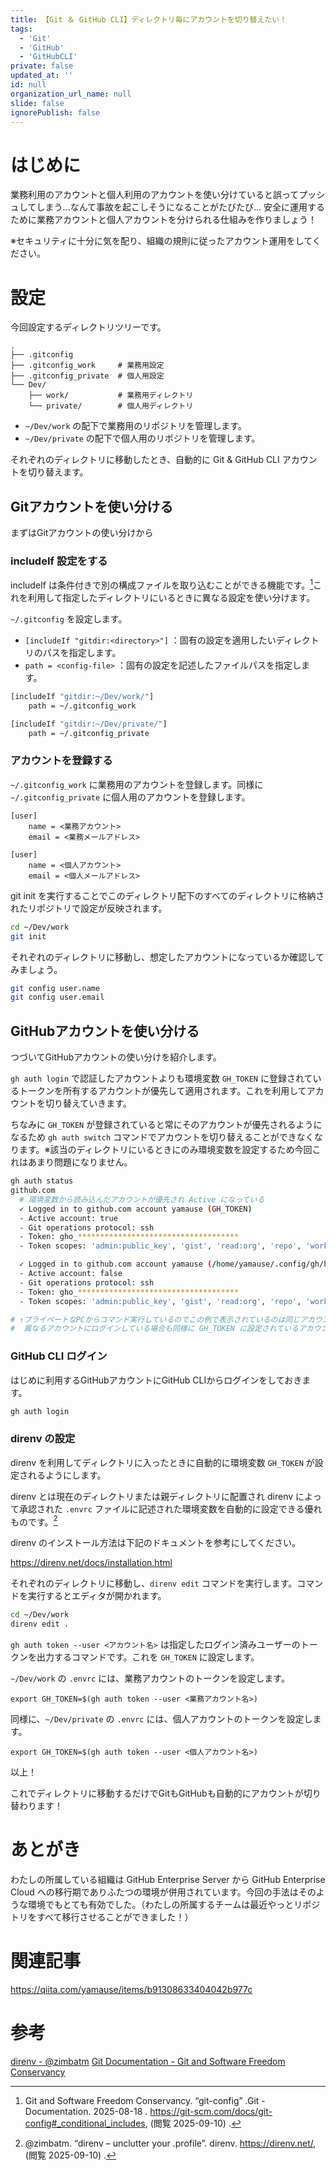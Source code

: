 ```yaml
---
title: 【Git ＆ GitHub CLI】ディレクトリ毎にアカウントを切り替えたい！
tags:
  - 'Git'
  - 'GitHub'
  - 'GitHubCLI'
private: false
updated_at: ''
id: null
organization_url_name: null
slide: false
ignorePublish: false
---
```


# はじめに

業務利用のアカウントと個人利用のアカウントを使い分けていると誤ってプッシュしてしまう...なんて事故を起こしそうになることがたびたび...
安全に運用するために業務アカウントと個人アカウントを分けられる仕組みを作りましょう！

※セキュリティに十分に気を配り、組織の規則に従ったアカウント運用をしてください。

# 設定

今回設定するディレクトリツリーです。

```
.
├── .gitconfig
├── .gitconfig_work     # 業務用設定
├── .gitconfig_private  # 個人用設定
└── Dev/
    ├── work/           # 業務用ディレクトリ
    └── private/        # 個人用ディレクトリ
```

- `~/Dev/work` の配下で業務用のリポジトリを管理します。
- `~/Dev/private` の配下で個人用のリポジトリを管理します。

それぞれのディレクトリに移動したとき、自動的に Git & GitHub CLI アカウントを切り替えます。

## Gitアカウントを使い分ける

まずはGitアカウントの使い分けから

### includeIf 設定をする

includeIf は条件付きで別の構成ファイルを取り込むことができる機能です。[^1]これを利用して指定したディレクトリにいるときに異なる設定を使い分けます。

`~/.gitconfig` を設定します。

- `[includeIf "gitdir:<directory>"]` ：固有の設定を適用したいディレクトリのパスを指定します。
- `path = <config-file>` ：固有の設定を記述したファイルパスを指定します。

```sh
[includeIf "gitdir:~/Dev/work/"]
    path = ~/.gitconfig_work

[includeIf "gitdir:~/Dev/private/"]
    path = ~/.gitconfig_private
```

### アカウントを登録する

`~/.gitconfig_work` に業務用のアカウントを登録します。同様に `~/.gitconfig_private` に個人用のアカウントを登録します。

```ini:~/.gitconfig_work
[user]
    name = <業務アカウント>
    email = <業務メールアドレス>
```

```ini:~/.gitconfig_private
[user]
    name = <個人アカウント>
    email = <個人メールアドレス>
```

git init を実行することでこのディレクトリ配下のすべてのディレクトリに格納されたリポジトリで設定が反映されます。

```sh
cd ~/Dev/work
git init
```

それぞれのディレクトリに移動し、想定したアカウントになっているか確認してみましょう。

```sh
git config user.name
git config user.email
```

## GitHubアカウントを使い分ける

つづいてGitHubアカウントの使い分けを紹介します。

`gh auth login` で認証したアカウントよりも環境変数 `GH_TOKEN` に登録されているトークンを所有するアカウントが優先して適用されます。これを利用してアカウントを切り替えていきます。

ちなみに `GH_TOKEN` が登録されていると常にそのアカウントが優先されるようになるため `gh auth switch` コマンドでアカウントを切り替えることができなくなります。※該当のディレクトリにいるときにのみ環境変数を設定するため今回これはあまり問題になりません。

```sh
gh auth status
github.com
  # 環境変数から読み込んだアカウントが優先され Active になっている
  ✓ Logged in to github.com account yamause (GH_TOKEN)
  - Active account: true
  - Git operations protocol: ssh
  - Token: gho_************************************
  - Token scopes: 'admin:public_key', 'gist', 'read:org', 'repo', 'workflow'

  ✓ Logged in to github.com account yamause (/home/yamause/.config/gh/hosts.yml)
  - Active account: false
  - Git operations protocol: ssh
  - Token: gho_************************************
  - Token scopes: 'admin:public_key', 'gist', 'read:org', 'repo', 'workflow'

# ↑プライベートなPCからコマンド実行しているのでこの例で表示されているのは同じアカウントですが
#  異なるアカウントにログインしている場合も同様に GH_TOKEN に設定されているアカウントが優先されます。
```

### GitHub CLI ログイン

はじめに利用するGitHubアカウントにGitHub CLIからログインをしておきます。

```sh
gh auth login
```

### direnv の設定

direnv を利用してディレクトリに入ったときに自動的に環境変数 `GH_TOKEN` が設定されるようにします。

direnv とは現在のディレクトリまたは親ディレクトリに配置され direnv によって承認された `.envrc` ファイルに記述された環境変数を自動的に設定できる優れものです。[^2]

direnv のインストール方法は下記のドキュメントを参考にしてください。

https://direnv.net/docs/installation.html


それぞれのディレクトリに移動し、`direnv edit` コマンドを実行します。コマンドを実行するとエディタが開かれます。

```sh
cd ~/Dev/work
direnv edit .
```

`gh auth token --user <アカウント名>` は指定したログイン済みユーザーのトークンを出力するコマンドです。これを `GH_TOKEN` に設定します。

`~/Dev/work` の `.envrc` には、業務アカウントのトークンを設定します。

```sh:~/Dev/work/.envrc
export GH_TOKEN=$(gh auth token --user <業務アカウント名>)
```

同様に、`~/Dev/private` の `.envrc` には、個人アカウントのトークンを設定します。

```sh:~/Dev/private/.envrc
export GH_TOKEN=$(gh auth token --user <個人アカウント名>)
```



以上！

これでディレクトリに移動するだけでGitもGitHubも自動的にアカウントが切り替わります！

# あとがき

わたしの所属している組織は GitHub Enterprise Server から GitHub Enterprise Cloud への移行期でありふたつの環境が併用されています。今回の手法はそのような環境でもとても有効でした。（わたしの所属するチームは最近やっとリポジトリをすべて移行させることができました！）


# 関連記事

https://qiita.com/yamause/items/b91308633404042b977c

# 参考

[direnv - @zimbatm](https://direnv.net/)
[Git Documentation - Git and Software Freedom Conservancy](https://git-scm.com/doc)

[^1]: Git and Software Freedom Conservancy. “git-config” .Git - Documentation. 2025-08-18 . https://git-scm.com/docs/git-config#_conditional_includes, (閲覧 2025-09-10) .
[^2]: @zimbatm. “direnv – unclutter your .profile”. direnv. https://direnv.net/, (閲覧 2025-09-10) .